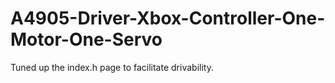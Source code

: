 # A4905-Driver-Xbox-Controller-One-Motor-One-Servo
Tuned up the index.h page to facilitate drivability.
